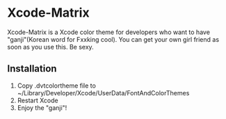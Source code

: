 Xcode-Matrix
============
 Xcode-Matrix is a Xcode color theme for developers who want to have "ganji"(Korean word for Fxxking cool). You can get your own girl friend as soon as you use this. Be sexy.

## Installation
 1. Copy .dvtcolortheme file to ~/Library/Developer/Xcode/UserData/FontAndColorThemes
 2. Restart Xcode
 3. Enjoy the "ganji"!
